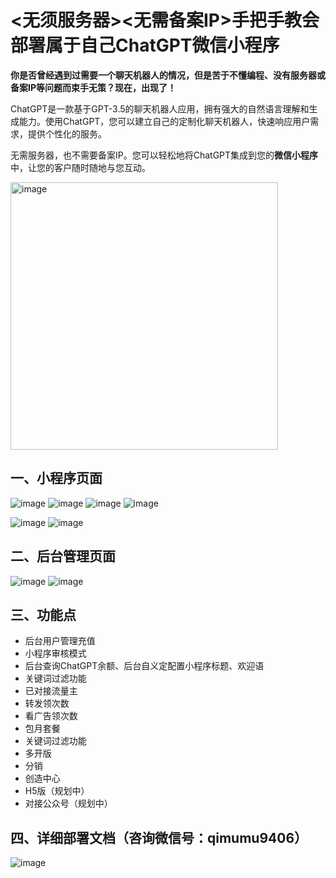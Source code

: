 # **<无须服务器><无需备案IP>手把手教会部署属于自己ChatGPT微信小程序<wechat>**
**你是否曾经遇到过需要一个聊天机器人的情况，但是苦于不懂编程、没有服务器或备案IP等问题而束手无策？现在，出现了！**

ChatGPT是一款基于GPT-3.5的聊天机器人应用，拥有强大的自然语言理解和生成能力。使用ChatGPT，您可以建立自己的定制化聊天机器人，快速响应用户需求，提供个性化的服务。

无需服务器，也不需要备案IP。您可以轻松地将ChatGPT集成到您的**微信小程序**中，让您的客户随时随地与您互动。

<img width="428" alt="image" src="https://user-images.githubusercontent.com/104196507/226104519-fccdad3d-eeac-4518-ac6a-c3f23bebf6e3.png">


## 一、小程序页面
![image](https://user-images.githubusercontent.com/104196507/226098785-4b22b12d-40cd-49f7-991b-151ced403d43.png)
![image](https://user-images.githubusercontent.com/104196507/226098787-2c14e70d-43fa-49b8-82b6-ab1310238926.png)
![image](https://user-images.githubusercontent.com/104196507/226098794-1b5a96a7-6ee5-44e8-8e93-f24f247e1edd.png)
![image](https://user-images.githubusercontent.com/104196507/226231288-e65b6969-8880-45f3-9a77-3df58774ef8e.png)

![image](https://user-images.githubusercontent.com/104196507/226098799-9ab3b4d8-74c9-4dd5-b619-ac6080ad4583.png)
![image](https://user-images.githubusercontent.com/104196507/226098802-6ee48ec9-2d16-48b6-bf54-99f05b494d5e.png)

## 二、后台管理页面
![image](https://user-images.githubusercontent.com/104196507/226098805-5103c6c2-7a09-4991-ab99-6091b76dc216.png)
![image](https://user-images.githubusercontent.com/104196507/226098811-c424ab91-344c-4128-8123-d4b9d5f0fa73.png)
## 三、功能点
* 后台用户管理充值
* 小程序审核模式
* 后台查询ChatGPT余额、后台自义定配置小程序标题、欢迎语
* 关键词过滤功能
* 已对接流量主 
* 转发领次数 
* 看广告领次数 
* 包月套餐 
* 关键词过滤功能 
* 多开版 
* 分销 
* 创造中心
* H5版（规划中）
* 对接公众号（规划中）
## 四、详细部署文档（咨询微信号：qimumu9406）

![image](https://user-images.githubusercontent.com/104196507/226098815-70093b00-90e6-4010-83f2-9fc3ca173a48.png)
